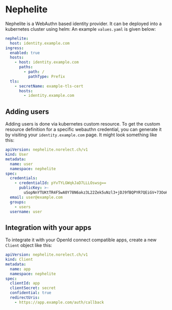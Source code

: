 # Nephelite

Nephelite is a WebAuthn based identity provider. It can be deployed into a kubernetes cluster using helm:
An example `values.yaml` is given below:

```yaml
nephelite:
  host: identity.example.com
ingress:
  enabled: true
  hosts:
    - host: identity.example.com
      paths:
        - path: /
          pathType: Prefix
  tls:
    - secretName: example-tls-cert
      hosts:
        - identity.example.com
```

## Adding users

Adding users is done via kubernetes custom resource. To get the custom resource definition for a specific
webauthn credential, you can generate it by visiting your `identity.example.com` page. It might look something like this:

```yaml
apiVersion: nephelite.norelect.ch/v1
kind: User
metadata:
  name: user
  namespace: nephelite
spec:
  credentials:
    - credentialId: pYvTYLGWqkJaD7LLLOswsg==
      publicKey: >-
        uSopNnYTUKtTR4F5wA0Y78N6akz3L22Zek5uNzl3+jDJ9fBQPYR7QEiGV+73OoHsPvs+37D8ANJ1MFthiw9aUw==
  email: user@example.com
  groups:
    - users
  username: user
```

## Integration with your apps

To integrate it with your OpenId connect compatible apps, create a new `Client` object like this:

```yaml
apiVersion: nephelite.norelect.ch/v1
kind: Client
metadata:
  name: app
  namespace: nephelite
spec:
  clientId: app
  clientSecret: secret
  confidential: true
  redirectUris:
    - https://app.example.com/auth/callback
```
